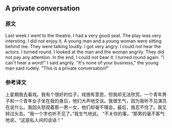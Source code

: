 ## A private conversation

### 原文

Last week I went to the theatre. I had a very good seat. The play was very intersting. I did not enjoy it. A young man and a young woman were sitting behind me. They were talking loudly. I got very angry. I could not hear the actors. I turned round. I looked at the man and the woman angrily. They did not pay any attention. In the end, I could not bear it. I turned round again. "I can't hear a word!" I said angrily.
"It's none of your business," the young man said rudely. "This is a private conversation!"
### 参考译文

上星期我去看戏。我有个很好的位子。戏很有意思，但我却无法欣赏。一个青年男子和一个青年女子坐在我的身后，他们大声地交谈。我很生气，因为我听不见演员在说什么。我回头怒视着那一男一女，他们却毫不理会。最后，我忍不住了。我又转过头去。“我一个字也听不见了。”我生气地说。
“不关你的事，“那男的毫不客气地说，“这是私人间的谈话！”
